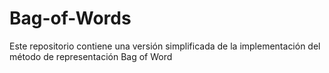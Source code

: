 # Bag-of-Words
Este repositorio contiene una versión simplificada de la implementación del método de representación Bag of Word
